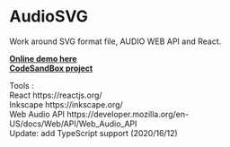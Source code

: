 # AudioSVG


Work around SVG format file, AUDIO WEB API and React.

<div><b><a href="https://zl2sb.csb.app/">Online demo here</a></b></div>
<div><b><a href="https://codesandbox.io/s/audiosvgtypescript-zl2sb?file=/src/App.tsx">CodeSandBox project</a></b>
<p></p>
<div>
<div>Tools :</div>
<div>React https://reactjs.org/</div>
<div>Inkscape https://inkscape.org/</div>
<div>Web Audio API https://developer.mozilla.org/en-US/docs/Web/API/Web_Audio_API</div>
</div>
  
<div>Update: add TypeScript support (2020/16/12)</div>








